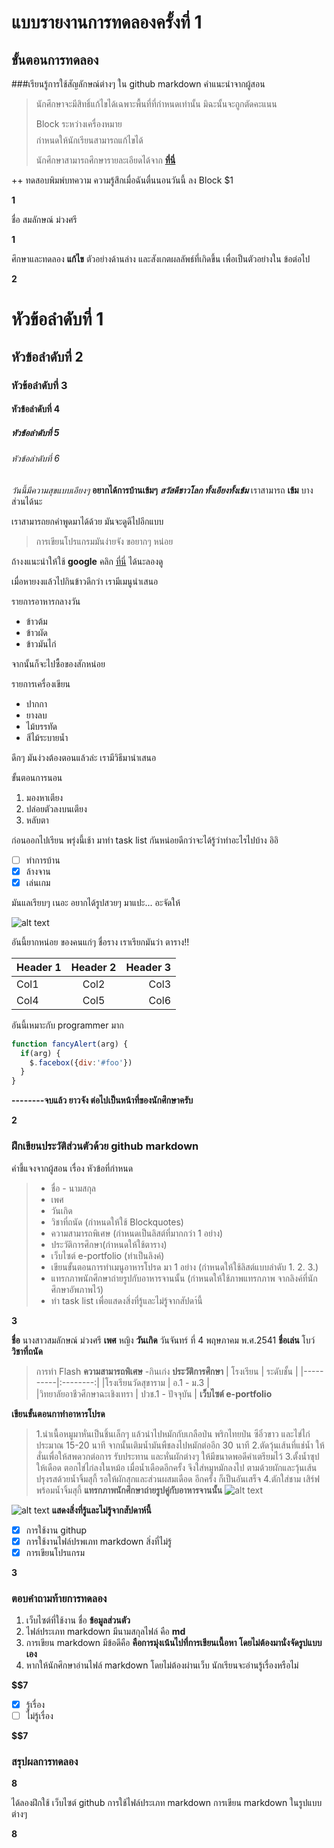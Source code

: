 # แบบรายงานการทดลองครั้งที่ 1

## ขั้นตอนการทดลอง

###เรียนรู้การใช้สัญลักษณ์ต่างๆ ใน github markdown
คำแนะนำจากผู้สอน
> นักศึกษาจะมีสิทธิ์แก้ไขได้เฉพาะพื้นที่ที่กำหนดเท่านั้น มิฉะนั้นจะถูกตัดคะแนน
> 
> Block ระหว่างเครื่องหมาย $$$$ กำหนดให้นักเรียนสามารถแก้ไขได้
> 
> นักศึกษาสามารถศึกษารายละเอียดได้จาก **[ที่นี่](https://ankworld.github.io/2017-10-3-How_to_Write_Github_Markdown.html)**

++ ทดสอบพิมพ์บทความ ความรู้สึกเมื่อฉันตื่นนอนวันนี้ ลง Block $1

**$$$$1**

ชื่อ สมลักษณ์ ม่วงศรี

**$$$$1**

ศึกษาและทดลอง **แก้ไข** ตัวอย่างด้านล่าง และสังเกตผลลัพธ์ที่เกิดขึ้น เพื่อเป็นตัวอย่างใน ข้อต่อไป

**$$$$2**

# หัวข้อลำดับที่ 1
## หัวข้อลำดับที่ 2
### หัวข้อลำดับที่ 3
#### หัวข้อลำดับที่ 4
##### หัวข้อลำดับที่ 5
###### หัวข้อลำดับที่ 6

_วันนี้มีความสุขแบบเอียงๆ_
**อยากได้การบ้านเข้มๆ**
**_สวัสดีชาวโลก ทั้งเอียงทั้งเข้ม_**
เราสามารถ **เข้ม** บางส่วนได้นะ

เราสามารถยกคำพูดมาได้ด้วย มันจะดูดีไปอีกแบบ
> การเขียนโปรแกรมมันง่ายจัง ขอยากๆ หน่อย

ถ้างงแนะนำให้ใช้ **google** คลิก [ที่นี่](https://www.google.co.th) ได้นะลองดู

เมื่อหายงงแล้วไปกินข้าวดีกว่า เรามีเมนูนำเสนอ

รายการอาหารกลางวัน
- ข้าวต้ม
- ข้าวผัด
- ข้าวมันไก่

จากนั้นก็จะไปซื้อของสักหน่อย

รายการเครื่องเขียน
* ปากกา
* ยางลบ
* ไม้บรรทัด
* สีไม้ระบายน้ำ

ดึกๆ มันง่วงต้องตอนแล้วล่ะ เรามีวิธีมานำเสนอ

ขั้นตอนการนอน
1. มองหาเตียง
2. ปล่อยตัวลงบนเตียง
3. หลับตา

ก่อนออกไปเรียน พรุ่งนี้เช้า มาทำ task list กันหน่อยดีกว่าจะได้รู้ว่าทำอะไรไปบ้าง อิอิ

- [ ] ทำการบ้าน
- [x] ล้างจาน
- [x] เล่นเกม

มันแลเรียบๆ เนอะ อยากได้รูปสวยๆ มาแปะ... อะจัดให้

![alt text](https://scontent.fbkk5-6.fna.fbcdn.net/v/t1.0-9/20155972_1222776067867584_8222141954943801824_n.jpg?oh=4ecb5096824d2af420a7d68bd1d16323&oe=5A7D4107)

อันนี้ยากหน่อย ของคนแก่ๆ ชื่อราง เราเรียกมันว่า ตาราง!!

| Header 1 | Header 2 | Header 3 |
|----------|:--------:|---------:|
|Col1      |   Col2   |   Col3   |
|Col4      |   Col5   |   Col6   |

อันนี้เหมาะกับ programmer มาก

```javascript
function fancyAlert(arg) {
  if(arg) {
    $.facebox({div:'#foo'})
  }
}
```

**--------จบแล้ว ยาวจัง ต่อไปเป็นหน้าที่ของนักศึกษาครับ**

**$$$$2**


### ฝึกเขียนประวัติส่วนตัวด้วย github markdown
คำชี้แจงจากผู้สอน เรื่อง หัวข้อที่กำหนด

> - ชื่อ - นามสกุล 
> - เพศ 
> - วันเกิด
> - วิชาที่ถนัด (กำหนดให้ใช้ Blockquotes)
> - ความสามารถพิเศษ (กำหนดเป็นลิสต์ที่มากกว่า 1 อย่าง)
> - ประวัติการศึกษา(กำหนดให้ใช้ตาราง)
> - เว็บไซต์ e-portfolio (ทำเป็นลิงค์)
> - เขียนขั้นตอนการทำเมนูอาหารโปรด มา 1 อย่าง (กำหนดให้ใช้ลิสต์แบบลำดับ 1. 2. 3.)
> - แทรกภาพนักศึกษาถ่ายรูปกับอาหารจานนั้น (กำหนดให้ใช้ภาพแทรกภาพ จากลิงค์ที่นักศึกษาอัพภาพไว้)
> - ทำ task list เพื่อแสดงสิ่งที่รู้และไม่รู้จากสัปดา์นี้

**$$$$3**

**ชื่อ** นางสาวสมลักษณ์  ม่วงศรี
**เพศ** หญิง
**วันเกิด** วันจันทร์ ที่ 4 พฤษภาคม พ.ศ.2541
**ชื่อเล่น** โบว์
**วิชาที่ถนัด**  
>การทำ Flash 
**ความสามารถพิเศษ**
-กินเก่ง
**ประวัติการศึกษา** 
| โรงเรียน | ระดับชั้น | 
|----------|:--------:|
|โรงเรียนวัดสุขาราม      |  อ.1 - ม.3 |   
|วิทยาลัยอาชีวศึกษาฉะเชิงเทรา    |  ปวช.1 - ปัจจุบัน  |
**เว็บไซต์ e-portfolio** 

**เขียนขั้นตอนกาทำอาหารโปรด** 
>1.นำเนื้อหมูมาหั่นเป็นชิ้นเล็กๆ แล้วนำไปหมักกับเกลือป่น พริกไทยป่น ซีอิ๋วขาว และไข่ไก่ประมาณ 15-20 นาที จากนั้นเติมน้ำมันพืชลงไปหมักต่ออีก 30 นาที
>2.ตัดวุ้นเส้นที่แช่น้ำ ให้สั่นเพื่อให้สพดวกต่อการ รับประทาน และหั่นผักต่างๆ ให้มีขนาดพอดีคำเตรียมไว้
>3.ตั้งน้ำซุปให้เดือด ตอกไข่ไก่ลงในหม้อ เมื่อน้ำเดือดอีกครั้ง จึงใส่หมูหมักลงไป ตามด้วยผักและวุ้นเส้น ปรุงรสด้วยน้ำจิ้มสุกี้ รอให้ผักสุกและส่วนผสมเดือด อีกครั้ง ก็เป็นอันเสร็จ
>4.ตักใส่ชาม เสิร์ฟพร้อมน้ำจิ้มสุกี้
**แทรกภาพนักศึกษาถ่ายรูปคู่กับอาหารจานนั้น** 
![alt text](https://img.kapook.com/u/2016/surauch/Health/suki2.jpg)

![alt text](https://scontent.fbkk10-1.fna.fbcdn.net/v/t1.0-9/21371216_1947454652208826_1929682061754009953_n.jpg?oh=a8d3548cdb64a0066054ff5f781e9762&oe=5B11A870)
**แสดงสิ่งที่รู้และไม่รู้จากสัปดาห์นี้** 
-[x] การใช้งาน githup
-[x] การใช้งานไฟล์ปรพเภท markdown
สิ่งที่ไม่รู้
-[x] การเขียนโปรแกรม

**$$$$3**

### ตอบคำถามท้ายการทดลอง

1. เว็บไซต์ที่ใช้งาน ชื่อ **ข้อมูลส่วนตัว**
2. ไฟล์ประเภท markdown มีนามสกุลไฟล์ คือ **md**
3. การเขียน markdown มีข้อดีคือ **คือการมุ่งเน้นไปที่การเขียนเนื้อหา โดยไม่ต้องมานั่งจัดรูปแบบเอง** 
4. หากให้นักศึกษาอ่านไฟล์ markdown โดยไม่ต้องผ่านเว็บ นักเรียนจะอ่านรู้เรื่องหรือไม่ 

**$$7** 

- [x] รู้เรื่อง  
- [ ] ไม่รู้เรื่อง

**$$7** 

### สรุปผลการทดลอง

**$$$$8**

ได้ลองฝึกใช้ เว็บไซต์ github การใช้ไฟล์ประเภท markdown การเขียน markdown ในรูปแบบต่างๆ

**$$$$8**
